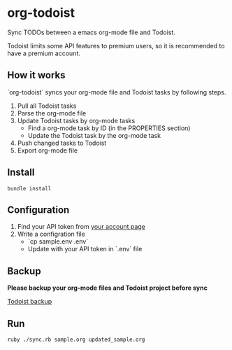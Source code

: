 org-todoist
===========

Sync TODOs between a emacs org-mode file and Todoist.

Todoist limits some API features to premium users, so it is recommended
to have a premium account.

How it works
------------

\`org-todoist\` syncs your org-mode file and Todoist tasks by following
steps.

1.  Pull all Todoist tasks
2.  Parse the org-mode file
3.  Update Todoist tasks by org-mode tasks
    -   Find a org-mode task by ID (in the PROPERTIES section)
    -   Update the Todoist task by the org-mode task
4.  Push changed tasks to Todoist
5.  Export org-mode file

Install
-------

``` {.example}
bundle install
```

Configuration
-------------

1.  Find your API token from [your account
    page](https://todoist.com/Users/viewPrefs?page=account)
2.  Write a configration file
    -   \`cp sample.env .env\`
    -   Update with your API token in \`.env\` file

Backup
------

**Please backup your org-mode files and Todoist project before sync**

[Todoist
backup](https://blog.todoist.com/2012/11/30/accidentally-delete-a-project-retrieve-it-from-a-backup/)

Run
---

``` {.example}
ruby ./sync.rb sample.org updated_sample.org
```
